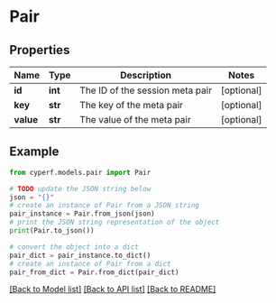 # Pair


## Properties

Name | Type | Description | Notes
------------ | ------------- | ------------- | -------------
**id** | **int** | The ID of the session meta pair | [optional] 
**key** | **str** | The key of the meta pair | [optional] 
**value** | **str** | The value of the meta pair | [optional] 

## Example

```python
from cyperf.models.pair import Pair

# TODO update the JSON string below
json = "{}"
# create an instance of Pair from a JSON string
pair_instance = Pair.from_json(json)
# print the JSON string representation of the object
print(Pair.to_json())

# convert the object into a dict
pair_dict = pair_instance.to_dict()
# create an instance of Pair from a dict
pair_from_dict = Pair.from_dict(pair_dict)
```
[[Back to Model list]](../README.md#documentation-for-models) [[Back to API list]](../README.md#documentation-for-api-endpoints) [[Back to README]](../README.md)


